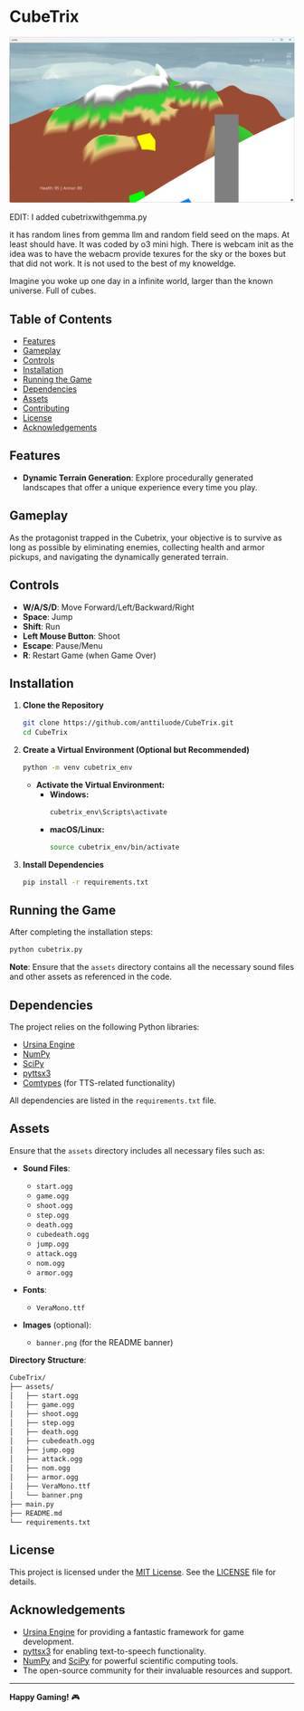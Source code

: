 # CubeTrix

![Cubetrix](cubetrix.png)

EDIT: I added cubetrixwithgemma.py 

it has random lines from gemma llm and random field seed on the maps. At least should have. 
It was coded by o3 mini high. There is webcam init as the idea was to have the webacm provide 
texures for the sky or the boxes but that did not work. It is not used to the best of my knoweldge. 

Imagine you woke up one day in a infinite world, larger than the known universe. Full of cubes. 

## Table of Contents

- [Features](#features)
- [Gameplay](#gameplay)
- [Controls](#controls)
- [Installation](#installation)
- [Running the Game](#running-the-game)
- [Dependencies](#dependencies)
- [Assets](#assets)
- [Contributing](#contributing)
- [License](#license)
- [Acknowledgements](#acknowledgements)

## Features

- **Dynamic Terrain Generation**: Explore procedurally generated landscapes that offer a unique experience every time you play.

## Gameplay

As the protagonist trapped in the Cubetrix, your objective is to survive as long as possible by eliminating enemies, collecting health and armor pickups, and navigating the dynamically generated terrain. 

## Controls

- **W/A/S/D**: Move Forward/Left/Backward/Right
- **Space**: Jump
- **Shift**: Run
- **Left Mouse Button**: Shoot
- **Escape**: Pause/Menu
- **R**: Restart Game (when Game Over)

## Installation

1. **Clone the Repository**

   ```bash
   git clone https://github.com/anttiluode/CubeTrix.git
   cd CubeTrix
   ```

2. **Create a Virtual Environment (Optional but Recommended)**

   ```bash
   python -m venv cubetrix_env
   ```

   - **Activate the Virtual Environment:**
     - **Windows:**
       ```bash
       cubetrix_env\Scripts\activate
       ```
     - **macOS/Linux:**
       ```bash
       source cubetrix_env/bin/activate
       ```

3. **Install Dependencies**

   ```bash
   pip install -r requirements.txt
   ```

## Running the Game

After completing the installation steps:

```bash
python cubetrix.py
```

**Note**: Ensure that the `assets` directory contains all the necessary sound files and other assets as referenced in the code.

## Dependencies

The project relies on the following Python libraries:

- [Ursina Engine](https://www.ursinaengine.org/)
- [NumPy](https://numpy.org/)
- [SciPy](https://www.scipy.org/)
- [pyttsx3](https://pyttsx3.readthedocs.io/en/latest/)
- [Comtypes](https://pypi.org/project/comtypes/) (for TTS-related functionality)

All dependencies are listed in the `requirements.txt` file.

## Assets

Ensure that the `assets` directory includes all necessary files such as:

- **Sound Files**:
  - `start.ogg`
  - `game.ogg`
  - `shoot.ogg`
  - `step.ogg`
  - `death.ogg`
  - `cubedeath.ogg`
  - `jump.ogg`
  - `attack.ogg`
  - `nom.ogg`
  - `armor.ogg`

- **Fonts**:
  - `VeraMono.ttf`

- **Images** (optional):
  - `banner.png` (for the README banner)

**Directory Structure**:

```
CubeTrix/
├── assets/
│   ├── start.ogg
│   ├── game.ogg
│   ├── shoot.ogg
│   ├── step.ogg
│   ├── death.ogg
│   ├── cubedeath.ogg
│   ├── jump.ogg
│   ├── attack.ogg
│   ├── nom.ogg
│   ├── armor.ogg
│   ├── VeraMono.ttf
│   └── banner.png
├── main.py
├── README.md
└── requirements.txt
```



## License

This project is licensed under the [MIT License](LICENSE). See the [LICENSE](LICENSE) file for details.

## Acknowledgements

- [Ursina Engine](https://www.ursinaengine.org/) for providing a fantastic framework for game development.
- [pyttsx3](https://pyttsx3.readthedocs.io/en/latest/) for enabling text-to-speech functionality.
- [NumPy](https://numpy.org/) and [SciPy](https://www.scipy.org/) for powerful scientific computing tools.
- The open-source community for their invaluable resources and support.

---

**Happy Gaming!** 🎮


